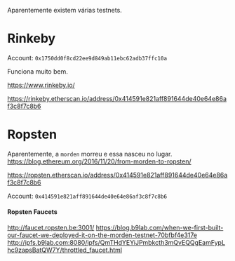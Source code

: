Aparentemente existem várias testnets.

# Rinkeby

Account: `0x1750dd0f8cd22ee9d849ab11ebc62adb37ffc10a`

Funciona muito bem.

https://www.rinkeby.io/

https://rinkeby.etherscan.io/address/0x414591e821aff891644de40e64e86af3c8f7c8b6


# Ropsten

Aparentemente, a `morden` morreu e essa nasceu no lugar.
https://blog.ethereum.org/2016/11/20/from-morden-to-ropsten/

https://ropsten.etherscan.io/address/0x414591e821aff891644de40e64e86af3c8f7c8b6

Account: `0x414591e821aff891644de40e64e86af3c8f7c8b6`

#### Ropsten Faucets

http://faucet.ropsten.be:3001/
https://blog.b9lab.com/when-we-first-built-our-faucet-we-deployed-it-on-the-morden-testnet-70bfbf4e317e
http://ipfs.b9lab.com:8080/ipfs/QmTHdYEYiJPmbkcth3mQvEQQgEamFypLhc9zapsBatQW7Y/throttled_faucet.html
